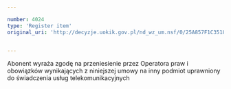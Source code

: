 ```yaml
---

number: 4024
type: 'Register item'
original_uri: 'http://decyzje.uokik.gov.pl/nd_wz_um.nsf/0/25A857F1C351860DC1257AB80033D8C1?OpenDocument'


---
```


Abonent wyraża zgodę na przeniesienie przez Operatora praw i obowiązków wynikających z niniejszej umowy na inny podmiot uprawniony do świadczenia usług telekomunikacyjnych
